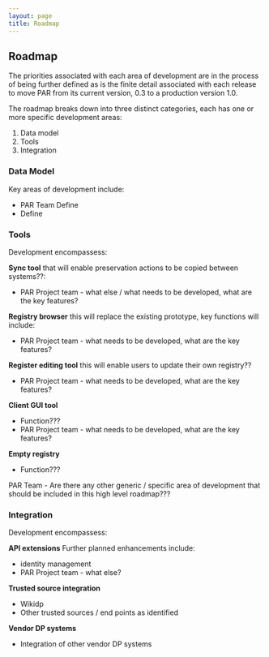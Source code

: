 ```yaml
---
layout: page
title: Roadmap
---
```


## Roadmap
The priorities associated with each area of development are in the process of being further defined as is the finite detail associated with each release to move PAR from its current version, 0.3 to a production version 1.0.

The roadmap breaks down into three distinct categories, each has one or more specific development areas:

1. Data model
2. Tools
3. Integration

### Data Model
Key areas of development include:

* PAR Team Define
* Define


### Tools
Development encompassess:

**Sync tool** that will enable preservation actions to be copied between systems??:
* PAR Project team - what else / what needs to be developed, what are the key features?

**Registry browser** this will replace the existing prototype, key functions will include:
* PAR Project team - what needs to be developed, what are the key features?

**Register editing tool** this will enable users to update their own registry??
* PAR Project team - what needs to be developed, what are the key features? 

**Client GUI tool**
* Function???
* PAR Project team - what needs to be developed, what are the key features? 

**Empty registry**
* Function???

PAR Team - Are there any other generic / specific area of development that should be included in this high level roadmap???

### Integration
Development encompassess:

**API extensions** Further planned enhancements include:
* identity management
* PAR Project team - what else?

**Trusted source integration**
* Wikidp
* Other trusted sources / end points as identified

**Vendor DP systems**
* Integration of other vendor DP systems
